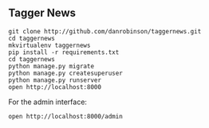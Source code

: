## Tagger News

```
git clone http://github.com/danrobinson/taggernews.git
cd taggernews
mkvirtualenv taggernews
pip install -r requirements.txt
cd taggernews
python manage.py migrate
python manage.py createsuperuser
python manage.py runserver
open http://localhost:8000
```

For the admin interface:

```
open http://localhost:8000/admin
```